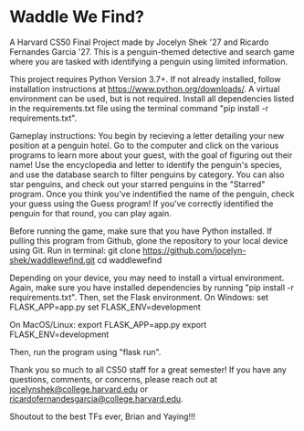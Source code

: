 # Waddle We Find?
A Harvard CS50 Final Project made by Jocelyn Shek '27 and Ricardo Fernandes Garcia '27. This is a penguin-themed detective and search game where you are tasked with identifying a penguin using limited information.

This project requires Python Version 3.7+. If not already installed, follow installation instructions at https://www.python.org/downloads/. A virtual environment can be used, but is not required. Install all dependencies listed in the requirements.txt file using the terminal command "pip install -r requirements.txt".

Gameplay instructions: You begin by recieving a letter detailing your new position at a penguin hotel. Go to the computer and click on the various programs to learn more about your guest, with the goal of figuring out their name! Use the encyclopedia and letter to identify the penguin's species, and use the database search to filter penguins by category. You can also star penguins, and check out your starred penguins in the "Starred" program. Once you think you've indentified the name of the penguin, check your guess using the Guess program! If you've correctly identified the penguin for that round, you can play again.

Before running the game, make sure that you have Python installed. If pulling this program from Github, glone the repository to your local device using Git. Run in terminal:
git clone https://github.com/jocelyn-shek/waddlewefind.git
cd waddlewefind

Depending on your device, you may need to install a virtual environment. Again, make sure you have installed dependencies by running "pip install -r requirements.txt". Then, set the Flask environment.
On Windows:
set FLASK_APP=app.py
set FLASK_ENV=development

On MacOS/Linux:
export FLASK_APP=app.py
export FLASK_ENV=development

Then, run the program using "flask run".

Thank you so much to all CS50 staff for a great semester! If you have any questions, comments, or concerns, please reach out at jocelynshek@college.harvard.edu or ricardofernandesgarcia@college.harvard.edu.

Shoutout to the best TFs ever, Brian and Yaying!!!